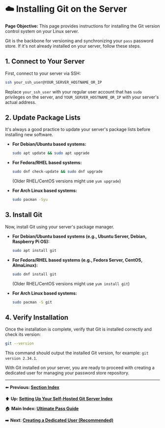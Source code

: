 # ☁️ Installing Git on the Server

**Page Objective:** This page provides instructions for installing the Git version control system on your Linux server.

Git is the backbone for versioning and synchronizing your `pass` password store. If it's not already installed on your server, follow these steps.

## 1. Connect to Your Server

First, connect to your server via SSH:
```bash
ssh your_ssh_user@YOUR_SERVER_HOSTNAME_OR_IP
```
Replace `your_ssh_user` with your regular user account that has `sudo` privileges on the server, and `YOUR_SERVER_HOSTNAME_OR_IP` with your server's actual address.

## 2. Update Package Lists

It's always a good practice to update your server's package lists before installing new software.

*   **For Debian/Ubuntu based systems:**
    ```bash
    sudo apt update && sudo apt upgrade
    ```

*   **For Fedora/RHEL based systems:**
    ```bash
    sudo dnf check-update && sudo dnf upgrade
    ```
    (Older RHEL/CentOS versions might use `yum upgrade`)

*   **For Arch Linux based systems:**
    ```bash
    sudo pacman -Syu
    ```

## 3. Install Git

Now, install Git using your server's package manager.

*   **For Debian/Ubuntu based systems (e.g., Ubuntu Server, Debian, Raspberry Pi OS):**
    ```bash
    sudo apt install git
    ```

*   **For Fedora/RHEL based systems (e.g., Fedora Server, CentOS, AlmaLinux):**
    ```bash
    sudo dnf install git
    ```
    (Older RHEL/CentOS versions might use `yum install git`)

*   **For Arch Linux based systems:**
    ```bash
    sudo pacman -S git
    ```

## 4. Verify Installation

Once the installation is complete, verify that Git is installed correctly and check its version:
```bash
git --version
```
This command should output the installed Git version, for example: `git version 2.34.1`.

With Git installed on your server, you are ready to proceed with creating a dedicated user for managing your password store repository.

---
⬅️ **Previous: [Section Index](./README.md)**

⬆️ **Up: [Setting Up Your Self-Hosted Git Server Index](./README.md)**

🏠 **Main Index: [Ultimate Pass Guide](../README.md)**

➡️ **Next: [Creating a Dedicated User (Recommended)](./4.2_Dedicated_User.md)**
